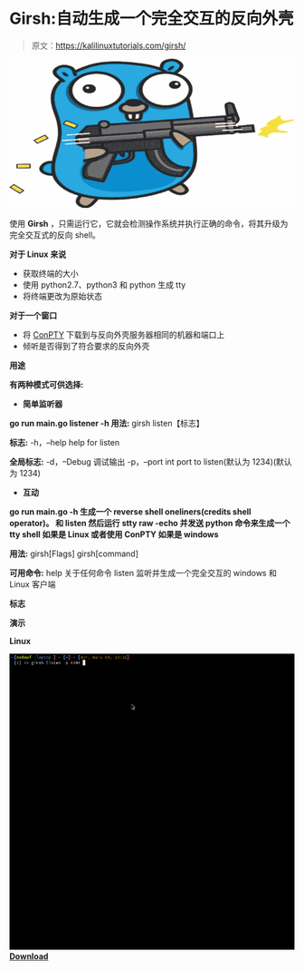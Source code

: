 # Girsh:自动生成一个完全交互的反向外壳

> 原文：<https://kalilinuxtutorials.com/girsh/>

[![Girsh : Automatically Spawn A Reverse Shell Fully Interactive](img//5d0859a39c59e649563a1a7b0cff6f8a.png "Girsh : Automatically Spawn A Reverse Shell Fully Interactive")](https://1.bp.blogspot.com/-U2aj1BmuXmY/YE4fRbZXW1I/AAAAAAAAIh0/xkIEl1Y4b4spB4eKqldlZwwqzRVvbw3awCLcBGAsYHQ/s728/golang_fire.png)

使用 **Girsh** ，只需运行它，它就会检测操作系统并执行正确的命令，将其升级为完全交互式的反向 shell。

**对于 Linux 来说**

*   获取终端的大小
*   使用 python2.7、python3 和 python 生成 tty
*   将终端更改为原始状态

**对于一个窗口**

*   将 [ConPTY](https://github.com/antonioCoco/ConPtyShell) 下载到与反向外壳服务器相同的机器和端口上
*   倾听是否得到了符合要求的反向外壳

**用途**

**有两种模式可供选择:**

*   **简单监听器**

**go run main.go listener -h
用法:**
girsh listen【标志】

**标志:**
-h，–help help for listen

**全局标志:**
-d，–Debug 调试输出
-p，–port int port to listen(默认为 1234)(默认为 1234)

*   **互动**

**go run main.go -h
生成一个 reverse shell oneliners(credits shell operator)。
和 listen 然后运行 stty raw -echo 并发送 python 命令来生成一个 tty shell 如果是 Linux
或者使用 ConPTY 如果是 windows**

**用法:**
girsh[Flags]
girsh[command]

**可用命令:**
help 关于任何命令
listen 监听并生成一个完全交互的 windows 和 Linux 客户端

**标志**

**演示**

**Linux**

![](img//236d0d926f642e4b2800f739974585aa.png)[**Download**](https://github.com/nodauf/Girsh)